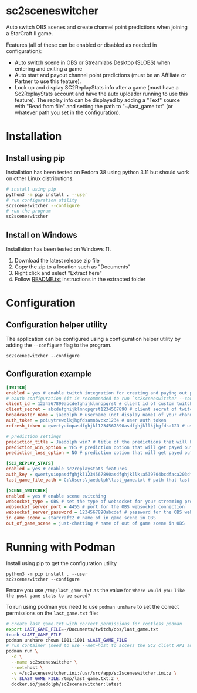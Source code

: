 # sc2sceneswitcher

Auto switch OBS scenes and create channel point predictions when joining a StarCraft II game.

Features (all of these can be enabled or disabled as needed in configuration):
* Auto switch scene in OBS or Streamlabs Desktop (SLOBS) when entering and exiting a game
* Auto start and payout channel point predictions (must be an Affiliate or Partner to use this feature).
* Look up and display SC2ReplayStats info after a game (must have a Sc2ReplayStats account and have the auto uploader
  running to use this feature). The replay info can be displayed by adding a "Text" source with "Read from file" and
  setting the path to "~/last_game.txt" (or whatever path you set in the configuration).


# Installation

## Install using pip

Installation has been tested on Fedora 38 using python 3.11 but should work on other Linux distributions.
```bash
# install using pip
python3 -m pip install . --user
# run configuration utility
sc2sceneswitcher --configure
# run the program
sc2sceneswitcher
```

## Install on Windows

Installation has been tested on Windows 11.

1. Download the latest release zip file
2. Copy the zip to a location such as "Documents"
3. Right click and select "Extract here"
4. Follow [README.txt](windows/README.txt) instructions in the extracted folder

# Configuration

## Configuration helper utility
The application can be configured using a configuration helper utility by adding the `--configure`
flag to the program.
```
sc2sceneswitcher --configure
```

## Configuration example

```ini
[TWITCH]
enabled = yes # enable twitch integration for creating and paying out predictions for each game
# oauth configuration (it is recommended to run `sc2sceneswitcher --configure` to create these)
client_id = 1234567890abcdefghijklmnopqrst # client id of custom twitch application
client_secret = abcdefghijklmnopqrst1234567890 # client secret of twitch application
broadcaster_name = jaedolph # username (not display name) of your channel
auth_token = poiuytrewqlkjhgfdsamnbvcxz1234 # user auth token
refresh_token = qwertyuiopasdfghjkl1234567890asdfghjkllkjhgfdsa123 # user refresh token

# prediction settings
prediction_title = Jaedolph win? # title of the predictions that will be auto created
prediction_win_option = YES # prediction option that will get payed out after a win
prediction_loss_option = NO # prediction option that will get payed out after a loss

[SC2_REPLAY_STATS]
enabled = yes # enable sc2replaystats features
auth_key = qwertyuiopasdfghjkl1234567890asdfghjkllk;a539704bcdfaca203df520c98e74c4c721c47f50;1670112810 # sc2replaystats api token
last_game_file_path = C:\Users\jaedolph\last_game.txt # path that last replay info will be saved

[SCENE_SWITCHER]
enabled = yes # enable scene switching
websocket_type = OBS # set the type of websocket for your streaming program. Can be "OBS" or "STREAMLABS".
websocket_server_port = 4455 # port for the OBS websocket connection
websocket_server_password = 1234567890abcdef # password for the OBS websocket connection
in_game_scene = starcraft2 # name of in game scene in OBS
out_of_game_scene = just-chatting # name of out of game scene in OBS
```

# Running with Podman

Install using pip to get the configuration utility
```
python3 -m pip install . --user
sc2sceneswitcher --configure
```
Ensure you use `/tmp/last_game.txt` as the value for `Where would you like the post game stats to be saved?`


To run using podman you need to use `podman unshare` to set the correct permissions on the `last_game.txt` file:
```bash
# create last_game.txt with correct permissions for rootless podman
export LAST_GAME_FILE=~/Documents/twitch/obs/last_game.txt
touch $LAST_GAME_FILE
podman unshare chown 1001:1001 $LAST_GAME_FILE
# run container (need to use --net=host to access the SC2 client API and OBS websocket on 127.0.0.1)
podman run \
  -d \
  --name sc2sceneswitcher \
  --net=host \
  -v ~/sc2sceneswitcher.ini:/usr/src/app/sc2sceneswitcher.ini:z \
  -v $LAST_GAME_FILE:/tmp/last_game.txt:z \
  docker.io/jaedolph/sc2sceneswitcher:latest
```
